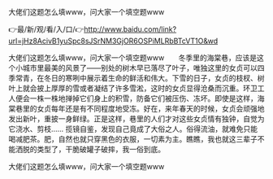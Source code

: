 大佬们这题怎么填www，问大家一个填空题www

👉最/新/观/看/入/口/👉http://www.baidu.com/link?url=jHz8AcivB1yuSpc8sJSrNM3GjOR6OSPiMLRbBTcVT1O&wd

大佬们这题怎么填www，问大家一个填空题www　　冬季里的海棠巷，应该是这个小城市里最美的风景了——别处的树木早已落尽了叶子，唯独这里的女贞可以四季常青，在冬日的寒咧中展示着生命的鲜活和伟大。下雪的日子，女贞的枝杈、树叶上就会披上厚厚的雪或者凝结了许多雪淞，这时的女贞显得沧桑而沉重。环卫工人便会一株一株地掸掉它们身上的积雪，防备它们被压伤、冻坏。即使是这样，海棠巷里的女贞每年还是有不同程度地受冻。好在，来年春天的时候，女贞会顽强地发出新叶，重披一身鲜绿。正是这样，巷里的人们才对这些女贞情有独钟，自觉为它浇水、剪枝……
揽镜自鉴，发现自己竟成了大俗之人。俗得流油，就难免只能喝减肥茶。肥，自然也就只穿黑色的衣服，一切素为主。瞧瞧，我也就这三辈子不能洒脱的类型了，干脆破罐子破摔，我一俗到底。


大佬们这题怎么填www，问大家一个填空题www
